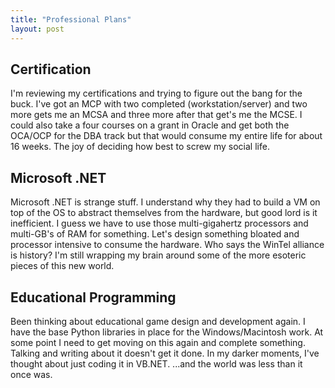 ```yaml
---
title: "Professional Plans"
layout: post
---
```


## Certification

I'm reviewing my certifications and trying to figure out the bang for the buck. I've got an MCP with two completed (workstation/server) and two more gets me an MCSA and three more after that get's me the MCSE. I could also take a four courses on a grant in Oracle and get both the OCA/OCP for the DBA track but that would consume my entire life for about 16 weeks. The joy of deciding how best to screw my social life.

## Microsoft .NET

Microsoft .NET is strange stuff. I understand why they had to build a VM on top of the OS to abstract themselves from the hardware, but good lord is it inefficient. I guess we have to use those multi-gigahertz processors and multi-GB's of RAM for something. Let's design something bloated and processor intensive to consume the hardware. Who says the WinTel alliance is history? I'm still wrapping my brain around some of the more esoteric pieces of this new world.

## Educational Programming

Been thinking about educational game design and development again. I have the base Python libraries in place for the Windows/Macintosh work. At some point I need to get moving on this again and complete something. Talking and writing about it doesn't get it done. In my darker moments, I've thought about just coding it in VB.NET. ...and the world was less than it once was.
